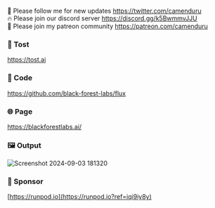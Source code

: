 🐣 Please follow me for new updates https://twitter.com/camenduru <br />
🔥 Please join our discord server https://discord.gg/k5BwmmvJJU <br />
🥳 Please join my patreon community https://patreon.com/camenduru <br />

###  🥪 Tost
https://tost.ai

### 🧬 Code
https://github.com/black-forest-labs/flux

### 🌐 Page
https://blackforestlabs.ai/

### 🖼 Output
![Screenshot 2024-09-03 181320](https://github.com/user-attachments/assets/c8a43628-e07b-4cb9-9e63-a7295a139f01)

### 🏢 Sponsor
[https://runpod.io](https://runpod.io?ref=iqi9iy8y)

